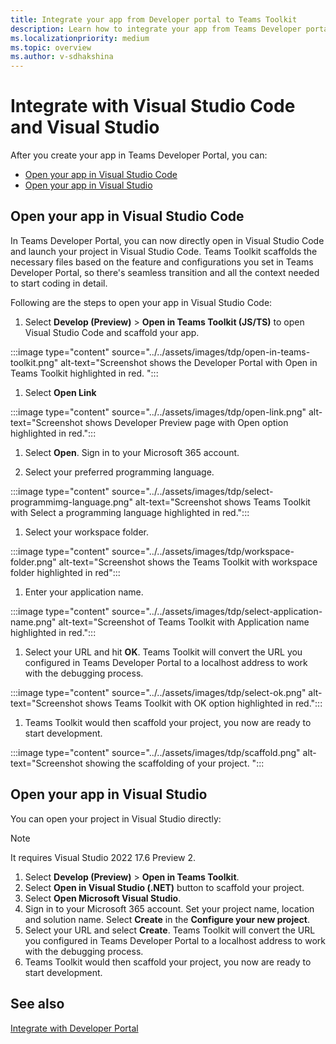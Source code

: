 ```yaml
---
title: Integrate your app from Developer portal to Teams Toolkit
description: Learn how to integrate your app from Teams Developer portal to Teams Toolkit in Visual Studio Code and Visual Studio.
ms.localizationpriority: medium
ms.topic: overview
ms.author: v-sdhakshina
---
```


# Integrate with Visual Studio Code and Visual Studio

After you create your app in Teams Developer Portal, you can:

* [Open your app in Visual Studio Code](#open-your-app-in-visual-studio-code)
* [Open your app in Visual Studio](#open-your-app-in-visual-studio)

## Open your app in Visual Studio Code

In Teams Developer Portal, you can now directly open in Visual Studio Code and launch your project in Visual Studio Code. Teams Toolkit scaffolds the necessary files based on the feature and configurations you set in Teams Developer Portal, so there's seamless transition and all the context needed to start coding in detail.

Following are the steps to open your app in Visual Studio Code:

1. Select **Develop (Preview)** > **Open in Teams Toolkit (JS/TS)** to open Visual Studio Code and scaffold your app.

:::image type="content" source="../../assets/images/tdp/open-in-teams-toolkit.png" alt-text="Screenshot shows the Developer Portal with Open in Teams Toolkit highlighted in red. ":::

1. Select **Open Link**

:::image type="content" source="../../assets/images/tdp/open-link.png" alt-text="Screenshot shows Developer Preview page with Open option highlighted in red.":::

1. Select **Open**. Sign in to your Microsoft 365 account.

1. Select your preferred programming language.

:::image type="content" source="../../assets/images/tdp/select-programmimg-language.png" alt-text="Screenshot shows Teams Toolkit with Select a programming language highlighted in red.":::

1. Select your workspace folder.

:::image type="content" source="../../assets/images/tdp/workspace-folder.png" alt-text="Screenshot shows the Teams Toolkit with workspace folder highlighted in red":::

1. Enter your application name.

:::image type="content" source="../../assets/images/tdp/select-application-name.png" alt-text="Screenshot of Teams Toolkit with Application name highlighted in red.":::

1. Select your URL and hit **OK**. Teams Toolkit will convert the URL you configured in Teams Developer Portal to a localhost address to work with the debugging process.

:::image type="content" source="../../assets/images/tdp/select-ok.png" alt-text="Screenshot shows Teams Toolkit with OK option highlighted in red.":::

1. Teams Toolkit would then scaffold your project, you now are ready to start development.

:::image type="content" source="../../assets/images/tdp/scaffold.png" alt-text="Screenshot showing the scaffolding of your project. ":::

## Open your app in Visual Studio

You can open your project in Visual Studio directly:

> [!NOTE]
>It requires Visual Studio 2022 17.6 Preview 2.

1. Select **Develop (Preview)** > **Open in Teams Toolkit**.
1. Select **Open in Visual Studio (.NET)** button to scaffold your project.
1. Select **Open Microsoft Visual Studio**.
1. Sign in to your Microsoft 365 account. Set your project name, location and solution name. Select **Create** in the **Configure your new project**.
1. Select your URL and select **Create**. Teams Toolkit will convert the URL you configured in Teams Developer Portal to a localhost address to work with the debugging process.
1. Teams Toolkit would then scaffold your project, you now are ready to start development.

## See also

[Integrate with Developer Portal](../../toolkit/Integrate-with-developer-portal.md)
